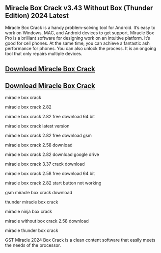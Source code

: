 ## Miracle Box Crack v3.43 Without Box (Thunder Edition) 2024 Latest

Miracle Box Crack is a handy problem-solving tool for Android. It’s easy to work on Windows, MAC, and Android devices to get support. Miracle Box Pro is a brilliant software for designing work on an intuitive platform. It’s good for cell phones. At the same time, you can achieve a fantastic ash performance for phones. You can also unlock the process. It is an ongoing tool that only repairs multiple devices.

## [Download Miracle Box Crack](https://serialsofts.com/dl/)
## [Download Miracle Box Crack](https://serialsofts.com/dl/)

miracle box crack

miracle box crack 2.82

miracle box crack 2.82 free download 64 bit

miracle box crack latest version

miracle box crack 2.82 free download gsm

miracle box crack 2.58 download

miracle box crack 2.82 download google drive

miracle box crack 3.37 crack download

miracle box crack 2.58 free download 64 bit

miracle box crack 2.82 start button not working

gsm miracle box crack download

thunder miracle box crack

miracle ninja box crack

miracle without box crack 2.58 download

miracle thunder box crack

GST Miracle 2024 Box Crack is a clean content software that easily meets the needs of the processor. 
